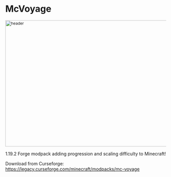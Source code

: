 # McVoyage
 <p><span style="font-size: 18px;"><span style="font-size: 12px;"><img src="https://i.imgur.com/stKaRUu.png" alt="header" width="759" height="396" /></span></span></p>


1.19.2 Forge modpack adding progression and scaling difficulty to Minecraft!

Download from Curseforge: https://legacy.curseforge.com/minecraft/modpacks/mc-voyage
